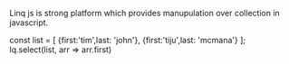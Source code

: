 Linq js is strong platform which provides manupulation over collection in javascript.

const list = [
     {first:'tim',last: 'john'},
     {first:'tiju',last: 'mcmana'}
     ];
lq.select(list, arr => arr.first)
